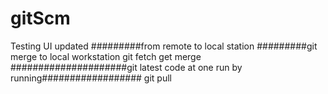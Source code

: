 # gitScm
Testing
UI updated
#########from remote to local station 
#########git merge to local workstation
git fetch 
get merge
#####################git latest code at one run by running##################
git pull
